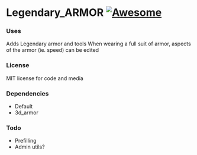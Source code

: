 # Legendary_ARMOR [![Awesome](https://cdn.rawgit.com/sindresorhus/awesome/d7305f38d29fed78fa85652e3a63e154dd8e8829/media/badge.svg)](https://github.com/sindresorhus/awesome)

### Uses

Adds Legendary armor and tools
When wearing a full suit of armor, aspects of the armor (ie. speed) can be edited

### License
MIT license for code and media

### Dependencies
- Default
- 3d_armor

### Todo
- Prefilling
- Admin utils?
